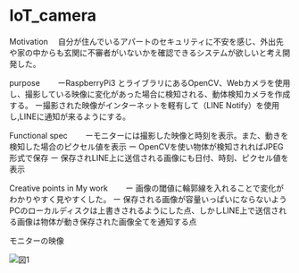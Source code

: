 # IoT_camera

Motivation
　自分が住んでいるアパートのセキュリティに不安を感じ、外出先や家の中からも玄関に不審者がいないかを確認できるシステムが欲しいと考え開発した。

purpose
　　ーRaspberryPi3 とライブラリにあるOpenCV、Webカメラを使用し、撮影している映像に変化があった場合に検知される、動体検知カメラを作成する。
 ー撮影された映像がインターネットを軽有して（LINE Notify）を使用し,LINEに通知が来るようにする。

Functional spec
　　ーモニターには撮影した映像と時刻を表示。また、動きを検知した場合のピクセル値を表示 
 ー OpenCVを使い物体が検知されればJPEG形式で保存 
 ー 保存されLINE上に送信される画像にも日付、時刻、ピクセル値を表示

Creative points in My work
　　ー 画像の閾値に輪郭線を入れることで変化がわかりやすく見やすくした。 
 ー 保存される画像が容量いっぱいにならないようPCのローカルディスクは上書きされるようにした点、しかしLINE上で送信される画像は物体が動き保存された画像全てを通知する点
 
 モニターの映像

![図1](https://user-images.githubusercontent.com/87026230/192127961-3b32e536-ea7b-41ea-8c0e-e24f05f2fea4.jpg)

